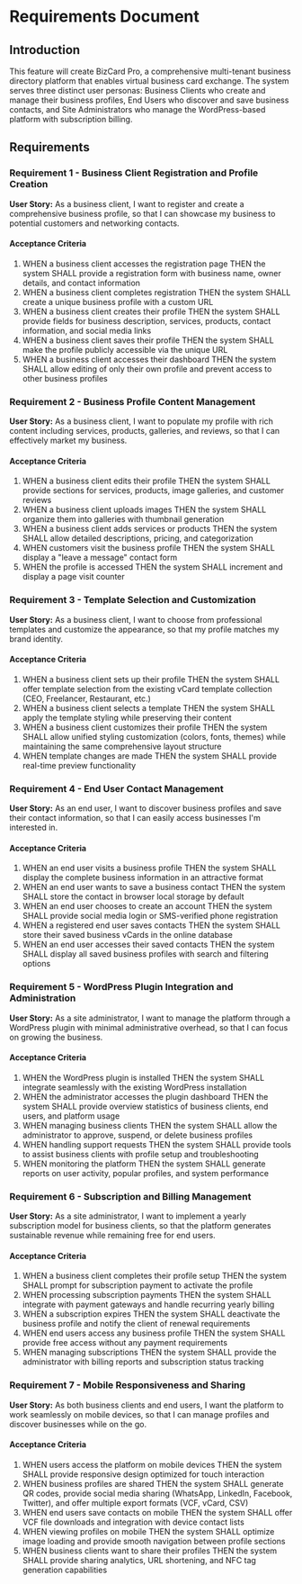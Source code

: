 # Requirements Document

## Introduction

This feature will create BizCard Pro, a comprehensive multi-tenant business directory platform that enables virtual business card exchange. The system serves three distinct user personas: Business Clients who create and manage their business profiles, End Users who discover and save business contacts, and Site Administrators who manage the WordPress-based platform with subscription billing.

## Requirements

### Requirement 1 - Business Client Registration and Profile Creation

**User Story:** As a business client, I want to register and create a comprehensive business profile, so that I can showcase my business to potential customers and networking contacts.

#### Acceptance Criteria

1. WHEN a business client accesses the registration page THEN the system SHALL provide a registration form with business name, owner details, and contact information
2. WHEN a business client completes registration THEN the system SHALL create a unique business profile with a custom URL
3. WHEN a business client creates their profile THEN the system SHALL provide fields for business description, services, products, contact information, and social media links
4. WHEN a business client saves their profile THEN the system SHALL make the profile publicly accessible via the unique URL
5. WHEN a business client accesses their dashboard THEN the system SHALL allow editing of only their own profile and prevent access to other business profiles

### Requirement 2 - Business Profile Content Management

**User Story:** As a business client, I want to populate my profile with rich content including services, products, galleries, and reviews, so that I can effectively market my business.

#### Acceptance Criteria

1. WHEN a business client edits their profile THEN the system SHALL provide sections for services, products, image galleries, and customer reviews
2. WHEN a business client uploads images THEN the system SHALL organize them into galleries with thumbnail generation
3. WHEN a business client adds services or products THEN the system SHALL allow detailed descriptions, pricing, and categorization
4. WHEN customers visit the business profile THEN the system SHALL display a "leave a message" contact form
5. WHEN the profile is accessed THEN the system SHALL increment and display a page visit counter

### Requirement 3 - Template Selection and Customization

**User Story:** As a business client, I want to choose from professional templates and customize the appearance, so that my profile matches my brand identity.

#### Acceptance Criteria

1. WHEN a business client sets up their profile THEN the system SHALL offer template selection from the existing vCard template collection (CEO, Freelancer, Restaurant, etc.)
2. WHEN a business client selects a template THEN the system SHALL apply the template styling while preserving their content
3. WHEN a business client customizes their profile THEN the system SHALL allow unified styling customization (colors, fonts, themes) while maintaining the same comprehensive layout structure
4. WHEN template changes are made THEN the system SHALL provide real-time preview functionality

### Requirement 4 - End User Contact Management

**User Story:** As an end user, I want to discover business profiles and save their contact information, so that I can easily access businesses I'm interested in.

#### Acceptance Criteria

1. WHEN an end user visits a business profile THEN the system SHALL display the complete business information in an attractive format
2. WHEN an end user wants to save a business contact THEN the system SHALL store the contact in browser local storage by default
3. WHEN an end user chooses to create an account THEN the system SHALL provide social media login or SMS-verified phone registration
4. WHEN a registered end user saves contacts THEN the system SHALL store their saved business vCards in the online database
5. WHEN an end user accesses their saved contacts THEN the system SHALL display all saved business profiles with search and filtering options

### Requirement 5 - WordPress Plugin Integration and Administration

**User Story:** As a site administrator, I want to manage the platform through a WordPress plugin with minimal administrative overhead, so that I can focus on growing the business.

#### Acceptance Criteria

1. WHEN the WordPress plugin is installed THEN the system SHALL integrate seamlessly with the existing WordPress installation
2. WHEN the administrator accesses the plugin dashboard THEN the system SHALL provide overview statistics of business clients, end users, and platform usage
3. WHEN managing business clients THEN the system SHALL allow the administrator to approve, suspend, or delete business profiles
4. WHEN handling support requests THEN the system SHALL provide tools to assist business clients with profile setup and troubleshooting
5. WHEN monitoring the platform THEN the system SHALL generate reports on user activity, popular profiles, and system performance

### Requirement 6 - Subscription and Billing Management

**User Story:** As a site administrator, I want to implement a yearly subscription model for business clients, so that the platform generates sustainable revenue while remaining free for end users.

#### Acceptance Criteria

1. WHEN a business client completes their profile setup THEN the system SHALL prompt for subscription payment to activate the profile
2. WHEN processing subscription payments THEN the system SHALL integrate with payment gateways and handle recurring yearly billing
3. WHEN a subscription expires THEN the system SHALL deactivate the business profile and notify the client of renewal requirements
4. WHEN end users access any business profile THEN the system SHALL provide free access without any payment requirements
5. WHEN managing subscriptions THEN the system SHALL provide the administrator with billing reports and subscription status tracking

### Requirement 7 - Mobile Responsiveness and Sharing

**User Story:** As both business clients and end users, I want the platform to work seamlessly on mobile devices, so that I can manage profiles and discover businesses while on the go.

#### Acceptance Criteria

1. WHEN users access the platform on mobile devices THEN the system SHALL provide responsive design optimized for touch interaction
2. WHEN business profiles are shared THEN the system SHALL generate QR codes, provide social media sharing (WhatsApp, LinkedIn, Facebook, Twitter), and offer multiple export formats (VCF, vCard, CSV)
3. WHEN end users save contacts on mobile THEN the system SHALL offer VCF file downloads and integration with device contact lists
4. WHEN viewing profiles on mobile THEN the system SHALL optimize image loading and provide smooth navigation between profile sections
5. WHEN business clients want to share their profiles THEN the system SHALL provide sharing analytics, URL shortening, and NFC tag generation capabilities